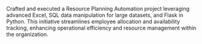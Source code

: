 
Crafted and executed a Resource Planning Automation project leveraging advanced Excel, SQL data manipulation for large datasets, and Flask in Python. This initiative streamlines employee allocation and availability tracking, enhancing operational efficiency and resource management within the organization.
